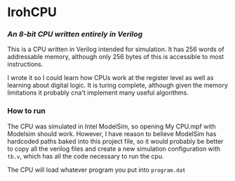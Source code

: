 # IrohCPU
### *An 8-bit CPU written entirely in Verilog*

This is a CPU written in Verilog intended for simulation. It has 256 words of addressable memory, although only 256 bytes of this is accessible to most instructions.

I wrote it so I could learn how CPUs work at the register level as well as learning about digital logic. It is turing complete, although given the memory limitations it probably cna't implement many useful algorithms.

### How to run

The CPU was simulated in Intel ModelSim, so opening My CPU.mpf with Modelsim should work. However, I have reason to believe ModelSim has hardcoded paths baked into this project file, so it would probably be better to copy all the verilog files and create a new simulation configuration with `tb.v`, which has all the code necessary to run the cpu.

The CPU will load whatever program you put into `program.dat`
